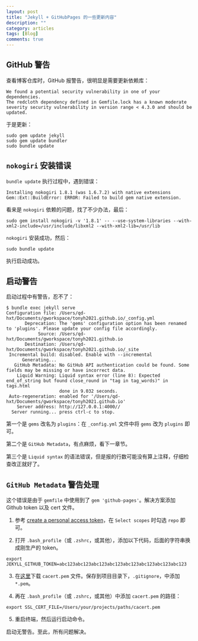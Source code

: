 ```yaml
---
layout: post
title: "Jekyll + GitHubPages 的一些更新内容"
description: ""
category: articles
tags: [Blog]
comments: true
---
```



## GitHub 警告

查看博客仓库时，GitHub 报警告，很明显是需要更新依赖库：

```
We found a potential security vulnerability in one of your dependencies.
The redcloth dependency defined in Gemfile.lock has a known moderate severity security vulnerability in version range < 4.3.0 and should be updated.
```

于是更新：

```shell
sudo gem update jekyll
sudo gem update bundler
sudo bundle update
```

## `nokogiri` 安装错误

`bundle update` 执行过程中，遇到错误：

```shell
Installing nokogiri 1.8.1 (was 1.6.7.2) with native extensions
Gem::Ext::BuildError: ERROR: Failed to build gem native extension.
```

看来是 `nokogiri` 依赖的问题，找了不少办法，最后：

```shell
sudo gem install nokogiri -v '1.8.1' -- --use-system-libraries --with-xml2-include=/usr/include/libxml2 --with-xml2-lib=/usr/lib
```

`nokogiri` 安装成功，然后：

```shell
sudo bundle update
```

执行启动成功。

## 启动警告

启动过程中有警告，忍不了：

```shell
$ bundle exec jekyll serve
Configuration file: /Users/qd-hxt/Documents/gworkspace/tonyh2021.github.io/_config.yml
       Deprecation: The 'gems' configuration option has been renamed to 'plugins'. Please update your config file accordingly.
            Source: /Users/qd-hxt/Documents/gworkspace/tonyh2021.github.io
       Destination: /Users/qd-hxt/Documents/gworkspace/tonyh2021.github.io/_site
 Incremental build: disabled. Enable with --incremental
      Generating...
   GitHub Metadata: No GitHub API authentication could be found. Some fields may be missing or have incorrect data.
    Liquid Warning: Liquid syntax error (line 8): Expected end_of_string but found close_round in "tag in tag_words)" in tags.html
                    done in 9.032 seconds.
 Auto-regeneration: enabled for '/Users/qd-hxt/Documents/gworkspace/tonyh2021.github.io'
    Server address: http://127.0.0.1:4000//
  Server running... press ctrl-c to stop.
```

第一个是 `gems` 改名为 `plugins`：在 `_config.yml` 文件中将 `gems` 改为 `plugins` 即可。

第二个是 `GitHub Metadata`，有点麻烦，看下一章节。

第三个是 `Liquid syntax` 的语法错误，但是报的行数可能没有算上注释，仔细检查改正就好了。

## `GitHub Metadata` 警告处理

这个错误是由于 `gemfile` 中使用到了 `gem 'github-pages'`。解决方案添加 Github token 以及 cert 文件。

1. 参考 [create a personal access token](https://help.github.com/articles/creating-a-personal-access-token-for-the-command-line/)，在 `Select scopes` 时勾选 `repo` 即可。

2. 打开 `.bash_profile`（或 `.zshrc`，或其他），添加以下代码，后面的字符串换成刚生产的 token。

```shell
export JEKYLL_GITHUB_TOKEN=abc123abc123abc123abc123abc123abc123abc123abc123
```

3. 在[这里](https://curl.haxx.se/ca/cacert.pem][https://curl.haxx.se/ca/cacert.pem)下载 `cacert.pem` 文件。保存到项目目录下，`.gitignore`，中添加 `*.pem`。

4. 再在 `.bash_profile`（或 `.zshrc`，或其他）中添加 `cacert.pem` 的路径：

```shell
export SSL_CERT_FILE=/Users/your/projects/paths/cacert.pem
```

5. 重启终端，然后运行启动命令。

启动无警告。至此，所有问题解决。